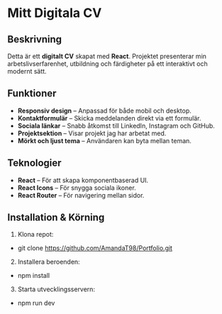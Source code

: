 # Mitt Digitala CV

## Beskrivning
Detta är ett **digitalt CV** skapat med **React**. Projektet presenterar min arbetslivserfarenhet, utbildning och färdigheter på ett interaktivt och modernt sätt. 

## Funktioner
- **Responsiv design** – Anpassad för både mobil och desktop.
- **Kontaktformulär** – Skicka meddelanden direkt via ett formulär.
- **Sociala länkar** – Snabb åtkomst till LinkedIn, Instagram och GitHub.
- **Projektsektion** – Visar projekt jag har arbetat med.
- **Mörkt och ljust tema** – Användaren kan byta mellan teman.

## Teknologier
- **React** – För att skapa komponentbaserad UI.
- **React Icons** – För snygga sociala ikoner.
- **React Router** – För navigering mellan sidor.

## Installation & Körning
1. Klona repot:
- git clone https://github.com/AmandaT98/Portfolio.git
2. Installera beroenden:
- npm install
3. Starta utvecklingsservern:
- npm run dev
